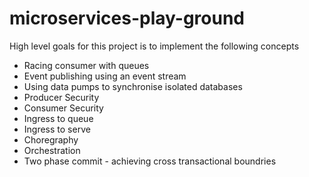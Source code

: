 # microservices-play-ground

High level goals for this project is to implement the following concepts

* Racing consumer with queues
* Event publishing using an event stream
* Using data pumps to synchronise isolated databases
* Producer Security
* Consumer Security
* Ingress to queue
* Ingress to serve
* Choregraphy
* Orchestration
* Two phase commit - achieving cross transactional boundries
